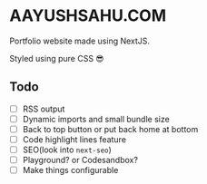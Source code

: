 # AAYUSHSAHU.COM

Portfolio website made using NextJS.

Styled using pure CSS 😎

## Todo

- [ ] RSS output
- [ ] Dynamic imports and small bundle size
- [ ] Back to top button or put back home at bottom
- [ ] Code highlight lines feature
- [ ] SEO(look into `next-seo`)
- [ ] Playground? or Codesandbox?
- [ ] Make things configurable
